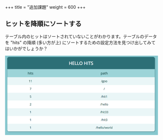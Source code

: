 +++
title = "追加課題"
weight = 600
+++

## ヒットを降順にソートする

テーブル内のヒットはソートされていないことがわかります。テーブルのデータを "hits" の降順 (多い方が上) にソートするための設定方法を見つけ出してみてはいかがでしょうか？

![](./viewer2.png)
